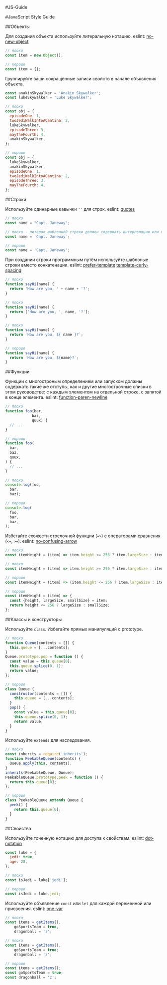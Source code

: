 #JS-Guide

#JavaScript Style Guide

##Объекты

Для создания объекта используйте литеральную нотацию. eslint: [no-new-object](https://eslint.org/docs/rules/no-new-object.html)

``` js
// плохо
const item = new Object();

// хорошо
const item = {};
```

Группируйте ваши сокращённые записи свойств в начале объявления объекта.

``` js
const anakinSkywalker = 'Anakin Skywalker';
const lukeSkywalker = 'Luke Skywalker';

// плохо
const obj = {
  episodeOne: 1,
  twoJediWalkIntoACantina: 2,
  lukeSkywalker,
  episodeThree: 3,
  mayTheFourth: 4,
  anakinSkywalker,
};

// хорошо
const obj = {
  lukeSkywalker,
  anakinSkywalker,
  episodeOne: 1,
  twoJediWalkIntoACantina: 2,
  episodeThree: 3,
  mayTheFourth: 4,
};
```

##Строки

Используйте одинарные кавычки `''` для строк. eslint: [quotes](https://eslint.org/docs/rules/quotes.html)

``` js
// плохо
const name = "Capt. Janeway";

// плохо - литерал шаблонной строки должен содержать интерполяцию или переводы строк
const name = `Capt. Janeway`;

// хорошо
const name = 'Capt. Janeway';
```

При создании строки программным путём используйте шаблоные строки вместо конкатенации.
eslint: [prefer-template](https://eslint.org/docs/rules/prefer-template.html) [template-curly-spacing](https://eslint.org/docs/rules/template-curly-spacing)

``` js
// плохо
function sayHi(name) {
  return 'How are you, ' + name + '?';
}

// плохо
function sayHi(name) {
  return ['How are you, ', name, '?'];
}

// плохо
function sayHi(name) {
  return `How are you, ${ name }?`;
}

// хорошо
function sayHi(name) {
  return `How are you, ${name}?`;
}
```

##Функции

Функции с многостроным определением или запуском должны содержать такие же
отступы, как и другие многострочные списки в этом руководстве: с каждым элементом
на отдельной строке, с запятой в конце элемента. eslint: [function-paren-newline](https://eslint.org/docs/rules/function-paren-newline)

``` js
// плохо
function foo(bar,
            baz,
            quux) {
  // ...
}

// хорошо
function foo(
  bar,
  baz,
  quux,
) {
  // ...
}

// плохо
console.log(foo,
  bar,
  baz);

// хорошо
console.log(
  foo,
  bar,
  baz,
);
```

Избегайте схожести стрелочной функции (`=>`) с операторами сравнения (`<=`, `>=`).
eslint: [no-confusing-arrow](https://eslint.org/docs/rules/no-confusing-arrow)

``` js
// плохо
const itemHeight = (item) => item.height <= 256 ? item.largeSize : item.smallSize;

// плохо
const itemHeight = (item) => item.height >= 256 ? item.largeSize : item.smallSize;

// хорошо
const itemHeight = (item) => (item.height <= 256 ? item.largeSize : item.smallSize);

// хорошо
const itemHeight = (item) => {
  const {height, largeSize, smallSize} = item;
  return height <= 256 ? largeSize : smallSize;
};
```

##Классы и конструкторы

Используйте `class`. Избегайте прямых манипуляций с prototype.

``` js
// плохо
function Queue(contents = []) {
  this.queue = [...contents];
}
Queue.prototype.pop = function () {
  const value = this.queue[0];
  this.queue.splice(0, 1);
  return value;
};

// хорошо
class Queue {
  constructor(contents = []) {
    this.queue = [...contents];
  }
  pop() {
    const value = this.queue[0];
    this.queue.splice(0, 1);
    return value;
  }
}
```

Используйте `extends` для наследования.

``` js
// плохо
const inherits = require('inherits');
function PeekableQueue(contents) {
  Queue.apply(this, contents);
}
inherits(PeekableQueue, Queue);
PeekableQueue.prototype.peek = function () {
  return this.queue[0];
};

// хорошо
class PeekableQueue extends Queue {
  peek() {
    return this.queue[0];
  }
}
```

##Свойства

Используйте точечную нотацию для доступа к свойствам. eslint: [dot-notation](https://eslint.org/docs/rules/dot-notation.html)

``` js
const luke = {
  jedi: true,
  age: 28,
};

// плохо
const isJedi = luke['jedi'];

// хорошо
const isJedi = luke.jedi;
```

Используйте объявление `const` или `let` для каждой переменной или присвоения.
eslint: [one-var](https://eslint.org/docs/rules/one-var.html)

``` js
// плохо
const items = getItems(),
    goSportsTeam = true,
    dragonball = 'z';

// плохо
const items = getItems(),
    goSportsTeam = true;
    dragonball = 'z';

// хорошо
const items = getItems();
const goSportsTeam = true;
const dragonball = 'z';
```